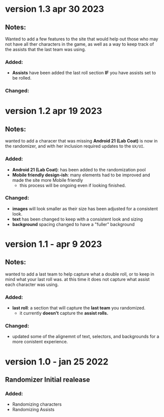 # version 1.3 apr 30 2023

## **Notes**:
Wanted to add a few features to the site that would help out those who may not have all ther characters in the game, as well as a way to keep track of the assists that the last team was using.

### **Added**:
- **Assists** have been added the last roll section **IF** you have assists set to be rolled.


### **Changed**:

# version 1.2 apr 19 2023

## **Notes**:
wanted to add a characer that was missing **Android 21 (Lab Coat)** is now in the randomizer, and with her inclusion required updates to the `UX/UI`.

### **Added**: 
- **Android 21 (Lab Coat)**: has been added to the randomization pool
- **Mobile friendly design-ish**: many elements had to be improved and made the site more Mobile friendly
    - this process will be ongoing even if looking finished.

### **Changed**:
- **images** will look smaller as their size has been adjusted for a consistent look.
- **text** has been changed to keep with a consistent look and sizing
- **background** spacing changed to have a "fuller" background

# version 1.1 - apr 9 2023

## **Notes**:
wanted to add a last team to help capture what a double roll, or to keep in mind what your last roll was. at this time it does not capture what assist each character was using.

### **Added**:
- **last roll**: a section that will capture the **last team** you randomized.
  - it currently **doesn't** capture the **assist rolls.**

### **Changed**:
- updated some of the alignemnt of text, selectors, and backgrounds for a more conistent experience.  

# version 1.0 - jan 25 2022

## Randomizer Initial realease

### **Added**:
- Randomizing characters
- Randomizing Assists